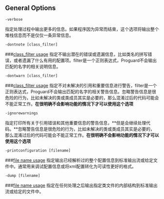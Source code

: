 ## General Options
```
-verbose
```
指定处理过程中输出更多的信息。如果程序因为异常而结束，这个选项将输出整个堆栈信息而不是仅仅一条异常信息。

```
-dontnote [class_filter]
```
###[class_filter usage](https://github.com/weeklynote/weeklymd/blob/master/proguard/filters.md)
指定不输出潜在的错误或遗漏信息，比如类名的拼写错误，或者遗漏了什么有用的配置项。filter是一个正则表达式，Proguard不会输出匹配的名字的相关说明信息。

```
-dontwarn [class_filter]
```
###[class_filter usage](https://github.com/weeklynote/weeklymd/blob/master/proguard/filters.md)
指定不对未解决的引用和重要信息进行警告，filter是一个正则表达式，Proguard不会输出匹配的名字的相关警告信息。忽略警告信息是很危险的行为，比如未解决的类或类成员其实是必要的，那么混淆过后的代码可能会不能正常工作。**在很明确不会影响功能的情况下才可以使用这个选项**
```
-ignorewarnings
```
指定打印所有关于引用错误和其他重要信息的警告信息，**但是会继续处理代码。**忽略警告信息是很危险的行为，比如未解决的类或类成员其实是必要的，那么混淆过后的代码可能会不能正常工作。**在很明确不会影响功能的情况下才可以使用这个选项**
```
-printconfiguration [filename]
```
###[file name usage](https://github.com/weeklynote/weeklymd/blob/master/proguard/file-names.md)
指定输出已经解析过的整个配置信息到标准输出流或给定文件中。通常用来调试配置信息或将xml配置转化为可读性更好的格式。
```
-dump [filename]
```
###[file name usage](https://github.com/weeklynote/weeklymd/blob/master/proguard/file-names.md)
指定在任何处理之后输出指定类文件的内部结构到标准输出流或给定的文件中。